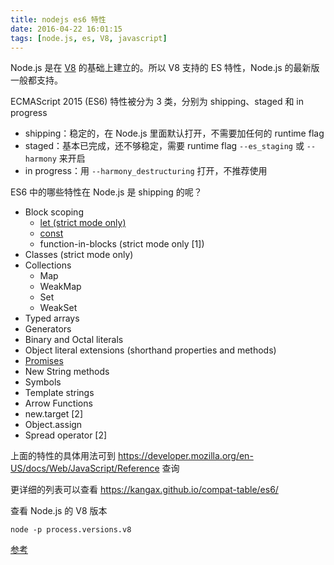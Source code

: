 ```yaml
---
title: nodejs es6 特性
date: 2016-04-22 16:01:15
tags: [node.js, es, V8, javascript]
---
```


Node.js 是在 [V8](https://developers.google.com/v8/) 的基础上建立的。所以 V8 支持的 ES 特性，Node.js 的最新版一般都支持。

ECMAScript 2015 (ES6) 特性被分为 3 类，分别为 shipping、staged 和 in progress

* shipping：稳定的，在 Node.js 里面默认打开，不需要加任何的 runtime flag
* staged：基本已完成，还不够稳定，需要 runtime flag `--es_staging` 或 `--harmony` 来开启
* in progress：用 `--harmony_destructuring` 打开，不推荐使用

<!--more-->

ES6 中的哪些特性在 Node.js 是 shipping 的呢？

* Block scoping
	* [let (strict mode only)](https://developer.mozilla.org/en-US/docs/Web/JavaScript/Reference/Statements/let)
	* [const](https://developer.mozilla.org/en-US/docs/Web/JavaScript/Reference/Statements/const)
	* function-in-blocks (strict mode only [1])
* Classes (strict mode only)
* Collections
	* Map
	* WeakMap
	* Set
	* WeakSet
* Typed arrays
* Generators
* Binary and Octal literals
* Object literal extensions (shorthand properties and methods)
* [Promises](https://developer.mozilla.org/en-US/docs/Web/JavaScript/Reference/Global_Objects/Promise)
* New String methods
* Symbols
* Template strings
* Arrow Functions
* new.target [2]
* Object.assign
* Spread operator [2]


上面的特性的具体用法可到 <https://developer.mozilla.org/en-US/docs/Web/JavaScript/Reference> 查询


更详细的列表可以查看 <https://kangax.github.io/compat-table/es6/>


查看 Node.js 的 V8 版本

```
node -p process.versions.v8
```

[参考](https://nodejs.org/en/docs/es6/)